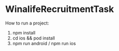 # WinalifeRecruitmentTask

How to run a project:

1. npm install
2. cd ios && pod install
3. npm run android / npm run ios
